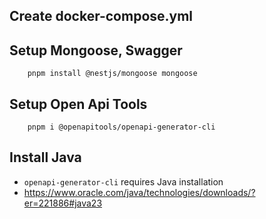 ## Create docker-compose.yml

## Setup Mongoose, Swagger

```
    pnpm install @nestjs/mongoose mongoose
```

## Setup Open Api Tools

```
    pnpm i @openapitools/openapi-generator-cli
```

## Install Java

- `openapi-generator-cli` requires Java installation
- https://www.oracle.com/java/technologies/downloads/?er=221886#java23
